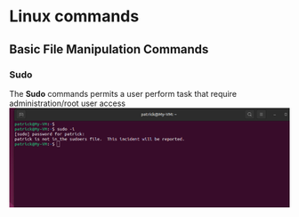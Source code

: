 # Linux commands
## Basic File Manipulation Commands
### Sudo
The **Sudo** commands permits a user perform task that require administration/root user access
![Below screenshot shows how the OS request password for root access to be granted to this user.](Images/Sudo.png)
